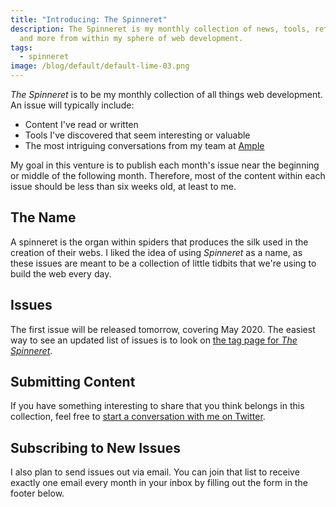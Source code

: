 ```yaml
---
title: "Introducing: The Spinneret"
description: The Spinneret is my monthly collection of news, tools, references,
  and more from within my sphere of web development.
tags:
  - spinneret
image: /blog/default/default-lime-03.png
---
```


_The Spinneret_ is to be my monthly collection of all things web development. An issue will typically include:

- Content I've read or written
- Tools I've discovered that seem interesting or valuable
- The most intriguing conversations from my team at [Ample](https://www.helloample.com/)

My goal in this venture is to publish each month's issue near the beginning or middle of the following month. Therefore, most of the content within each issue should be less than six weeks old, at least to me.

## The Name

A spinneret is the organ within spiders that produces the silk used in the creation of their webs. I liked the idea of using _Spinneret_ as a name, as these issues are meant to be a collection of little tidbits that we're using to build the web every day.

## Issues

The first issue will be released tomorrow, covering May 2020. The easiest way to see an updated list of issues is to look on [the tag page for _The Spinneret_](/topics/spinneret/).

## Submitting Content

If you have something interesting to share that you think belongs in this collection, feel free to [start a conversation with me on Twitter](https://twitter.com/seancdavis29).

## Subscribing to New Issues

I also plan to send issues out via email. You can join that list to receive exactly one email every month in your inbox by filling out the form in the footer below.
